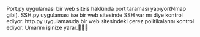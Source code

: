 Port.py uygulaması bir web siteis hakkında port taraması yapıyor(Nmap gibi).
SSH.py uygulaması ise bir web sitesinde SSH var mı diye kontrol ediyor.
http.py uygulamasıda bir web sitesindeki çerez politikalarını kontrol ediyor.
Umarım işinize yarar.🙏🏻🎉
